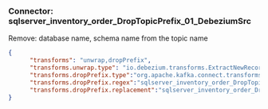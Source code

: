 ### Connector: sqlserver_inventory_order_DropTopicPrefix_01_DebeziumSrc
Remove: database name, schema name from the topic name

```json
{
      "transforms": "unwrap,dropPrefix",
      "transforms.unwrap.type": "io.debezium.transforms.ExtractNewRecordState",
      "transforms.dropPrefix.type":"org.apache.kafka.connect.transforms.RegexRouter",
      "transforms.dropPrefix.regex":"sqlserver_inventory_order_DropTopicPrefix_01.inventory.INV.(.*)",
      "transforms.dropPrefix.replacement":"sqlserver_inventory_order_DropTopicPrefix_01.$1",
}
```